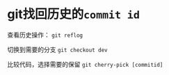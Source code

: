 # git找回历史的`commit id`

查看历史操作：
`git reflog`

切换到需要的分支
`git checkout dev`

比较代码，选择需要的保留
`git cherry-pick [commitid]`

